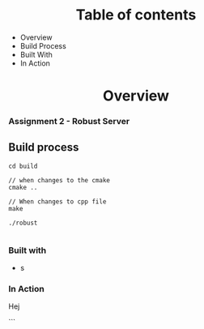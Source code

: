 <h1 style="text-align:center">Table of contents</h1>
<ul>
    <li><a htef="#overview">Overview</a></li>
    <li><a htef="#build-process">Build Process</a></li>
    <li><a htef="#built-with">Built With</a></li>
    <li><a htef="#in-action">In Action</a></li>
</ul>

<h1 style="text-align:center">Overview</h1>

<h3>Assignment 2 - Robust Server</h3>


<p>

</p>
<h2>Build process</h2>

```
cd build

// when changes to the cmake
cmake ..

// When changes to cpp file
make

./robust


```

<h3>Built with</h3>

- s

<h3>In Action</h3>
<p>Hej</p>
```


```
